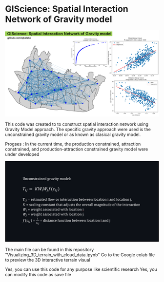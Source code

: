 # GIScience: Spatial Interaction Network of Gravity model

![Example Image](Cover.jpg)


This code was created to to construct spatial interaction network using Gravity Model approach. The specific gravity approach were used is the unconstrained gravity model or as known as clasical gravity model. 

Progses : In the current time, the production constrained, attraction constrained, and production-attraction constrained gravity model were under developed

![Example Image](equation1.png)

The main file can be found in this repository "Visualizing_3D_terrain_with_cloud_data.ipynb"
Go to the Google colab file to preview the 3D interactive terrain visual

Yes, you can use this code for any purpose like scientific research
Yes, you can modify this code as save file
